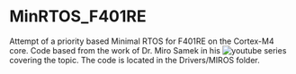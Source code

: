 # MinRTOS_F401RE
Attempt of a priority based Minimal RTOS for F401RE on the Cortex-M4 core. Code based from the work of Dr. Miro Samek in his ![youtube series](https://www.youtube.com/playlist?list=PLPW8O6W-1chyrd_Msnn4LD6LBs2slJITs) covering the topic. The code is located in the Drivers/MIROS folder.
